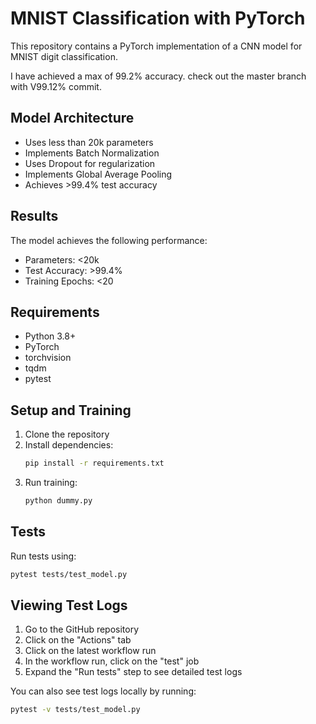 # MNIST Classification with PyTorch

This repository contains a PyTorch implementation of a CNN model for MNIST digit classification.

I have achieved a max of 99.2% accuracy. check out the master branch with V99.12% commit.

## Model Architecture
- Uses less than 20k parameters
- Implements Batch Normalization
- Uses Dropout for regularization
- Implements Global Average Pooling
- Achieves >99.4% test accuracy

## Results
The model achieves the following performance:
- Parameters: <20k
- Test Accuracy: >99.4%
- Training Epochs: <20

## Requirements
- Python 3.8+
- PyTorch
- torchvision
- tqdm
- pytest

## Setup and Training
1. Clone the repository
2. Install dependencies:
   ```bash
   pip install -r requirements.txt
   ```
3. Run training:
   ```bash
   python dummy.py
   ```

## Tests
Run tests using:
```bash
pytest tests/test_model.py
```

## Viewing Test Logs
1. Go to the GitHub repository
2. Click on the "Actions" tab
3. Click on the latest workflow run
4. In the workflow run, click on the "test" job
5. Expand the "Run tests" step to see detailed test logs

You can also see test logs locally by running:
```bash
pytest -v tests/test_model.py